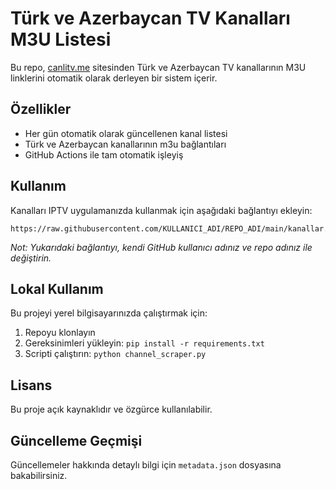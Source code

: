 # Türk ve Azerbaycan TV Kanalları M3U Listesi

Bu repo, [canlitv.me](https://www.canlitv.me/hd1) sitesinden Türk ve Azerbaycan TV kanallarının M3U linklerini otomatik olarak derleyen bir sistem içerir.

## Özellikler

- Her gün otomatik olarak güncellenen kanal listesi
- Türk ve Azerbaycan kanallarının m3u bağlantıları
- GitHub Actions ile tam otomatik işleyiş

## Kullanım

Kanalları IPTV uygulamanızda kullanmak için aşağıdaki bağlantıyı ekleyin:

```
https://raw.githubusercontent.com/KULLANICI_ADI/REPO_ADI/main/kanallar.m3u
```

*Not: Yukarıdaki bağlantıyı, kendi GitHub kullanıcı adınız ve repo adınız ile değiştirin.*

## Lokal Kullanım

Bu projeyi yerel bilgisayarınızda çalıştırmak için:

1. Repoyu klonlayın
2. Gereksinimleri yükleyin: `pip install -r requirements.txt`
3. Scripti çalıştırın: `python channel_scraper.py`

## Lisans

Bu proje açık kaynaklıdır ve özgürce kullanılabilir.

## Güncelleme Geçmişi

Güncellemeler hakkında detaylı bilgi için `metadata.json` dosyasına bakabilirsiniz. 